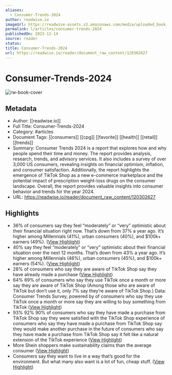 ```yaml
---
aliases:
  - Consumer-Trends-2024
author: readwise.io
imageUrl: https://readwise-assets.s3.amazonaws.com/media/uploaded_book_covers/profile_276497/y0zruljZ6N2Oj1lQL1W4S0WtAR1mO4ek976uQaS86Mg-cove_KNH5MhS.png
permalink: l/articles/consumer-trends-2024
publishedOn: 2023-12-14
source: reader
status: 
title: Consumer-Trends-2024
url: https://readwise.io/reader/document_raw_content/120302627
---
```

# Consumer-Trends-2024

![rw-book-cover](https://readwise-assets.s3.amazonaws.com/media/uploaded_book_covers/profile_276497/y0zruljZ6N2Oj1lQL1W4S0WtAR1mO4ek976uQaS86Mg-cove_KNH5MhS.png)

## Metadata

- Author: [[readwise.io]]
- Full Title: Consumer-Trends-2024
- Category: #articles
- Document Tags: [[consumers]] [[cpg]] [[favorite]] [[health]] [[retail]] [[trends]]
- Summary: Consumer Trends 2024 is a report that explores how and why people spend their time and money. The report provides analysis, research, trends, and advisory services. It also includes a survey of over 3,000 US consumers, revealing insights on financial optimism, inflation, and consumer satisfaction. Additionally, the report highlights the emergence of TikTok Shop as a new e-commerce marketplace and the potential impact of prescription weight-loss drugs on the consumer landscape. Overall, the report provides valuable insights into consumer behavior and trends for the year 2024.
- URL: https://readwise.io/reader/document_raw_content/120302627

## Highlights

- 36% of consumers say they feel “moderately” or “very” optimistic about their financial situation right now.
  That’s down from 37% a year ago.
  It’s higher among Millennials (41%), urban consumers (40%), and $100k+ earners (49%). ([View Highlight](https://read.readwise.io/read/01hqjkxjn5ay36gpqxfpfvcd18))
- 40% say they feel “moderately” or “very” optimistic about their financial situation over the next 12 months.
  That’s down from 43% a year ago.
  It’s higher among Millennials (46%), urban consumers (45%), and $100k+ earners (54%). ([View Highlight](https://read.readwise.io/read/01hqjkxp6jcf37z8sp6e67vn12))
- 28% of consumers who say they are aware of TikTok Shop say they have already made a purchase ([View Highlight](https://read.readwise.io/read/01hqjmc5h3cz3s7ynz57jh6ngf))
- 64% 69% of consumers who say they use TikTok once a month or more say they are aware of TikTok Shop (Among those who are aware of TikTok but don’t use it, only 7% say they’re aware of TikTok Shop.) Data: Consumer Trends Survey, powered by of consumers who say they use TikTok once a month or more say they are willing to buy something from TikTok ([View Highlight](https://read.readwise.io/read/01hqjmcg76fax7bj7mymv3rt4x))
- 93% 92% 90% of consumers who say they have made a purchase from TikTok Shop say they were satisfied with the TikTok Shop experience of consumers who say they have made a purchase from TikTok Shop say they would make another purchase in the future of consumers who say they have made a purchase from TikTok Shop say it felt like a natural extension of the TikTok experience ([View Highlight](https://read.readwise.io/read/01hqjmemq3ntm4maqabqzhfrw5))
- More Shein shoppers make sustainability claims than the average consumer ([View Highlight](https://read.readwise.io/read/01hqjmg3fe1zstae3x9b7tek0d))
- Consumers say they want to live in a way that’s good for the environment.
  But what many also want is a lot of fun, cheap stuff. ([View Highlight](https://read.readwise.io/read/01hqjmjf3khkdvg3qescts3w3m))
